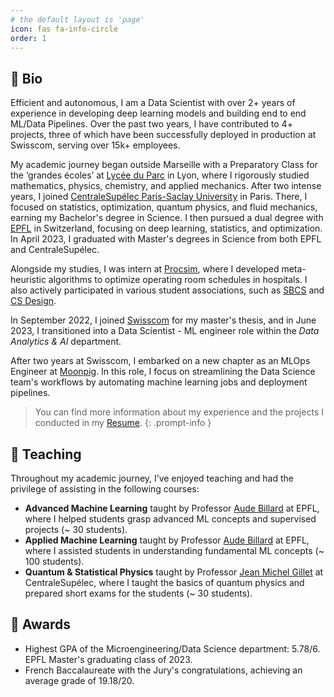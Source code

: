 ```yaml
---
# the default layout is 'page'
icon: fas fa-info-circle
order: 1
---
```


## 📝 Bio

Efficient and autonomous, I am a Data Scientist with over 2+ years of experience in developing deep learning models and building end to end ML/Data Pipelines. Over the past two years, I have contributed to 4+ projects, three of which have been successfully deployed in production at Swisscom, serving over 15k+ employees.

My academic journey began outside Marseille with a Preparatory Class for the ‘grandes écoles’ at [Lycée du Parc](https://lyceeduparc.fr/ldp/) in Lyon, where I rigorously studied mathematics, physics, chemistry, and applied mechanics. After two intense years, I joined [CentraleSupélec Paris-Saclay University](https://www.centralesupelec.fr/en) in Paris. There, I focused on statistics, optimization, quantum physics, and fluid mechanics, earning my Bachelor's degree in Science. I then pursued a dual degree with [EPFL](https://www.epfl.ch/en/) in Switzerland, focusing on deep learning, statistics, and optimization. In April 2023, I graduated with Master's degrees in Science from both EPFL and CentraleSupélec.

Alongside my studies, I was intern at [Procsim](https://procsim.ch/en/), where I developed meta-heuristic algorithms to optimize operating room schedules in hospitals. I also actively participated in various student associations, such as [SBCS](https://www.sbcs-events.fr/) and [CS Design](https://www.facebook.com/centralesupelecdesign/).

In September 2022, I joined [Swisscom](https://www.swisscom.ch/en/about/innovation/analytics-artificial-intelligence.html) for my master's thesis, and in June 2023, I transitioned into a Data Scientist - ML engineer role within the *Data Analytics & AI* department.

After two years at Swisscom, I embarked on a new chapter as an MLOps Engineer at [Moonpig](https://www.moonpig.com/uk/about-us/). In this role, I focus on streamlining the Data Science team's workflows by automating machine learning jobs and deployment pipelines.

> You can find more information about my experience and the projects I conducted in my [Resume](/assets/pdf/CV.pdf).
{: .prompt-info }

## 📘 Teaching

Throughout my academic journey, I’ve enjoyed teaching and had the privilege of assisting in the following courses:
- **Advanced Machine Learning** taught by Professor [Aude Billard](https://people.epfl.ch/aude.billard) at EPFL, where I helped students grasp advanced ML concepts and supervised projects (~ 30 students).
- **Applied Machine Learning** taught by Professor [Aude Billard](https://people.epfl.ch/aude.billard) at EPFL, where I assisted students in understanding fundamental ML concepts (~ 100 students).
- **Quantum & Statistical Physics** taught by Professor [Jean Michel Gillet](https://www.centralesupelec.fr/en/068C856A-E4BD-40D4-A02A-EC25B35E0C76) at CentraleSupélec, where I taught the basics of quantum physics and prepared short exams for the students (~ 30 students).

## 🏅 Awards

- Highest GPA of the Microengineering/Data Science department: 5.78/6. EPFL Master's graduating class of 2023.
- French Baccalaureate with the Jury's congratulations, achieving an average grade of 19.18/20.
